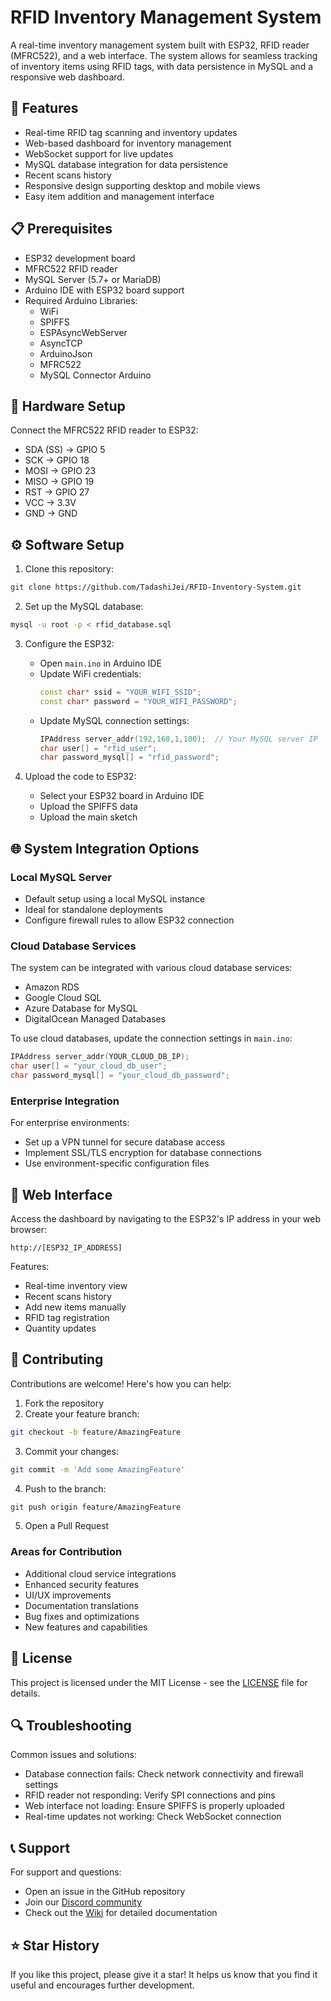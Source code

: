 # RFID Inventory Management System

A real-time inventory management system built with ESP32, RFID reader (MFRC522), and a web interface. The system allows for seamless tracking of inventory items using RFID tags, with data persistence in MySQL and a responsive web dashboard.

## 🚀 Features

- Real-time RFID tag scanning and inventory updates
- Web-based dashboard for inventory management
- WebSocket support for live updates
- MySQL database integration for data persistence
- Recent scans history
- Responsive design supporting desktop and mobile views
- Easy item addition and management interface

## 📋 Prerequisites

- ESP32 development board
- MFRC522 RFID reader
- MySQL Server (5.7+ or MariaDB)
- Arduino IDE with ESP32 board support
- Required Arduino Libraries:
  - WiFi
  - SPIFFS
  - ESPAsyncWebServer
  - AsyncTCP
  - ArduinoJson
  - MFRC522
  - MySQL Connector Arduino

## 🔧 Hardware Setup

Connect the MFRC522 RFID reader to ESP32:
- SDA (SS) -> GPIO 5
- SCK -> GPIO 18
- MOSI -> GPIO 23
- MISO -> GPIO 19
- RST -> GPIO 27
- VCC -> 3.3V
- GND -> GND

## ⚙️ Software Setup

1. Clone this repository:
```bash
git clone https://github.com/TadashiJei/RFID-Inventory-System.git
```

2. Set up the MySQL database:
```bash
mysql -u root -p < rfid_database.sql
```

3. Configure the ESP32:
   - Open `main.ino` in Arduino IDE
   - Update WiFi credentials:
     ```cpp
     const char* ssid = "YOUR_WIFI_SSID";
     const char* password = "YOUR_WIFI_PASSWORD";
     ```
   - Update MySQL connection settings:
     ```cpp
     IPAddress server_addr(192,168,1,100);  // Your MySQL server IP
     char user[] = "rfid_user";
     char password_mysql[] = "rfid_password";
     ```

4. Upload the code to ESP32:
   - Select your ESP32 board in Arduino IDE
   - Upload the SPIFFS data
   - Upload the main sketch

## 🌐 System Integration Options

### Local MySQL Server
- Default setup using a local MySQL instance
- Ideal for standalone deployments
- Configure firewall rules to allow ESP32 connection

### Cloud Database Services
The system can be integrated with various cloud database services:
- Amazon RDS
- Google Cloud SQL
- Azure Database for MySQL
- DigitalOcean Managed Databases

To use cloud databases, update the connection settings in `main.ino`:
```cpp
IPAddress server_addr(YOUR_CLOUD_DB_IP);
char user[] = "your_cloud_db_user";
char password_mysql[] = "your_cloud_db_password";
```

### Enterprise Integration
For enterprise environments:
- Set up a VPN tunnel for secure database access
- Implement SSL/TLS encryption for database connections
- Use environment-specific configuration files

## 📱 Web Interface

Access the dashboard by navigating to the ESP32's IP address in your web browser:
```
http://[ESP32_IP_ADDRESS]
```

Features:
- Real-time inventory view
- Recent scans history
- Add new items manually
- RFID tag registration
- Quantity updates

## 🤝 Contributing

Contributions are welcome! Here's how you can help:

1. Fork the repository
2. Create your feature branch:
```bash
git checkout -b feature/AmazingFeature
```
3. Commit your changes:
```bash
git commit -m 'Add some AmazingFeature'
```
4. Push to the branch:
```bash
git push origin feature/AmazingFeature
```
5. Open a Pull Request

### Areas for Contribution
- Additional cloud service integrations
- Enhanced security features
- UI/UX improvements
- Documentation translations
- Bug fixes and optimizations
- New features and capabilities

## 📄 License

This project is licensed under the MIT License - see the [LICENSE](LICENSE) file for details.

## 🔍 Troubleshooting

Common issues and solutions:
- Database connection fails: Check network connectivity and firewall settings
- RFID reader not responding: Verify SPI connections and pins
- Web interface not loading: Ensure SPIFFS is properly uploaded
- Real-time updates not working: Check WebSocket connection

## 📞 Support

For support and questions:
- Open an issue in the GitHub repository
- Join our [Discord community](tadashijei.com/discord)
- Check out the [Wiki](wiki.tadashijei.com) for detailed documentation

## ⭐ Star History

If you like this project, please give it a star! It helps us know that you find it useful and encourages further development.
